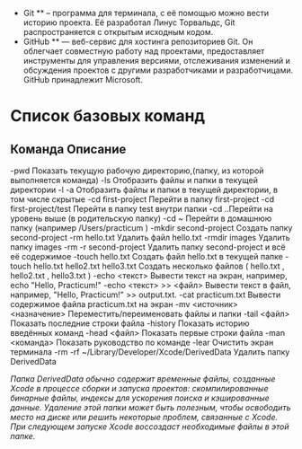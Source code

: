 * Git ** – программа для терминала, с её помощью можно вести историю проекта. Её разработал Линус Торвальдс, Git распространяется с открытым исходным кодом.
* GitHub ** — веб-сервис для хостинга репозиториев Git. Он облегчает совместную работу над проектами, предоставляет инструменты для управления версиями, отслеживания изменений и обсуждения проектов с другими разработчиками и разработчицами. GitHub принадлежит Microsoft.
#   Список базовых команд
## Команда Описание
-pwd Показать текущую рабочую директорию,(папку, из которой выполняется
команда)
-ls Отобразить файлы и папки в текущей
директории
-l -a Отобразить файлы и папки в текущей
директории, в том числе скрытые
-cd first-project Перейти в папку first-project 
-cd first-project/test Перейти в папку test внутри папки
-cd ..Перейти на уровень выше (в
родительскую папку)
-cd ~ Перейти в домашнюю папку (например
/Users/practicum )
-mkdir second-project Создать папку second-project
-rm hello.txt Удалить файл hello.txt
-rmdir images Удалить папку images
-rm -r second-project Удалить папку second-project и всё её
содержимое
-touch hello.txt Создать файл hello.txt в текущей
папке
-touch hello.txt hello2.txt hello3.txt Создать несколько файлов ( hello.txt ,
hello2.txt , hello3.txt )
-echo <текст> Вывести текст на экран, например, echo
"Hello, Practicum!"
-echo <текст> >> <файл> Вывести текст в файл, например, "Hello, Practicum!" >> output.txt.
-cat practicum.txt Вывести содержимое файла
practicum.txt на экран
-mv <источник> <назначение> Переместить/переименовать файлы и
папки
-tail <файл> Показать последние строки файла
-history Показать историю введённых команд
-head <файл> Показать первые строки файла
-man <команда> Показать руководство по команде
-lear Очистить экран терминала
-rm -rf ~/Library/Developer/Xcode/DerivedData Удалить папку DerivedData

*Папка DerivedData обычно содержит
временные файлы, созданные Xcode в
процессе сборки и запуска проектов:
скомпилированные бинарные файлы,
индексы для ускорения поиска и
кэшированные данные. Удаление этой
папки может быть полезным, чтобы
освободить место на диске или решить
некоторые проблем, связанные с Xcode.
При следующем запуске Xcode
воссоздаст необходимые файлы в этой
папке.*
